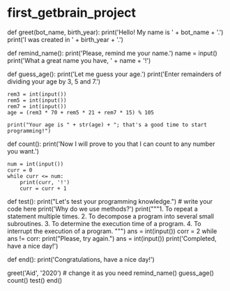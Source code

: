 # first_getbrain_project

def greet(bot_name, birth_year):
    print('Hello! My name is ' + bot_name + '.')
    print('I was created in ' + birth_year + '.')


def remind_name():
    print('Please, remind me your name.')
    name = input()
    print('What a great name you have, ' + name + '!')


def guess_age():
    print('Let me guess your age.')
    print('Enter remainders of dividing your age by 3, 5 and 7.')

    rem3 = int(input())
    rem5 = int(input())
    rem7 = int(input())
    age = (rem3 * 70 + rem5 * 21 + rem7 * 15) % 105

    print("Your age is " + str(age) + "; that's a good time to start programming!")


def count():
    print('Now I will prove to you that I can count to any number you want.')

    num = int(input())
    curr = 0
    while curr <= num:
        print(curr, '!')
        curr = curr + 1


def test():
    print("Let's test your programming knowledge.")
    # write your code here
    print('Why do we use methods?')
    print("""1. To repeat a statement multiple times.
    2. To decompose a program into several small subroutines.
    3. To determine the execution time of a program.
    4. To interrupt the execution of a program.
    """)
    ans = int(input())
    corr = 2
    while ans != corr:
        print("Please, try again.")
        ans = int(input())
    print('Completed, have a nice day!')

def end():
    print('Congratulations, have a nice day!')


greet('Aid', '2020')  # change it as you need
remind_name()
guess_age()
count()
test()
end()
